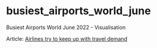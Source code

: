 # busiest_airports_world_june
Busiest Airports World June 2022 - Visualisation

Article: [Airlines try to keep up with travel demand](https://medium.com/@wiajayi/airlines-try-to-keep-up-with-travel-demand-3c26f8793489)


